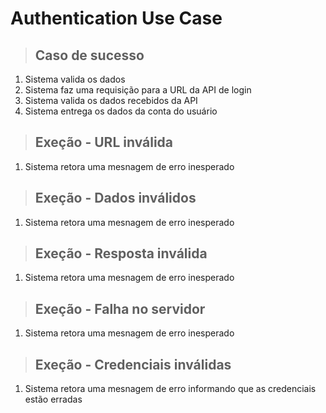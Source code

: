 # Authentication Use Case

> ## Caso de sucesso

1. Sistema valida os dados
2. Sistema faz uma requisição para a URL da API de login
3. Sistema valida os dados recebidos da API
4. Sistema entrega os dados da conta do usuário

> ## Exeção - URL inválida

1. Sistema retora uma mesnagem de erro inesperado

> ## Exeção - Dados inválidos

1. Sistema retora uma mesnagem de erro inesperado

> ## Exeção - Resposta inválida

1. Sistema retora uma mesnagem de erro inesperado

> ## Exeção - Falha no servidor

1. Sistema retora uma mesnagem de erro inesperado

> ## Exeção - Credenciais inválidas

1. Sistema retora uma mesnagem de erro informando que as credenciais estão erradas
